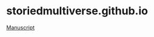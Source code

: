 # storiedmultiverse.github.io
<a href="https://storiedmultiverse.github.io/manuscript/" target="_blank"> Manuscript </a>
